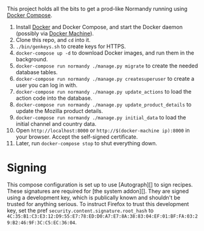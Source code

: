 This project holds all the bits to get a prod-like Normandy running using
[Docker Compose][].

1.  Install [Docker][] and Docker Compose, and start the Docker daemon (possibly via [Docker Machine][]).
2.  Clone this repo, and `cd` into it.
3.  `./bin/genkeys.sh` to create keys for HTTPS.
4.  `docker-compose up -d` to download Docker images, and run them in the background.
5.  `docker-compose run normandy ./manage.py migrate` to create the needed database tables.
6.  `docker-compose run normandy ./manage.py createsuperuser` to create a user you can log in with.
7.  `docker-compose run normandy ./manage.py update_actions` to load the action code into the database.
8.  `docker-compose run normandy ./manage.py update_product_details` to update the Mozilla product details.
9.  `docker-compose run normandy ./manage.py initial_data` to load the initial channel and country data.
10.  Open `http://localhost:8000` or `http://$(docker-machine ip):8000` in your browser. Accept the self-signed certificate.
11.  Later, run `docker-compose stop` to shut everything down.

[Docker Machine]: https://docs.docker.com/machine/
[Docker Compose]: https://docs.docker.com/compose/
[Docker]: https://docker.io

# Signing

This compose configuration is set up to use [Autograph][] to sign recipes. These signatures are required for [the system addon][]. They are signed using a development key, which is publically known and shouldn't be trusted for anything serious. To instruct Firefox to trust this development key, set the pref `security.content.signature.root_hash` to `4C:35:B1:C3:E3:12:D9:55:E7:78:ED:D0:A7:E7:8A:38:83:04:EF:01:BF:FA:03:29:B2:46:9F:3C:C5:EC:36:04`.
